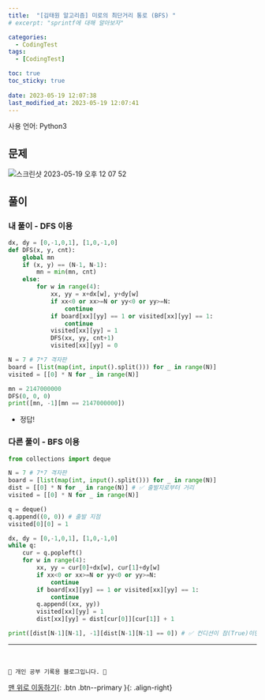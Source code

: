 ```yaml
---
title:  "[김태원 알고리즘] 미로의 최단거리 통로 (BFS) "
# excerpt: "sprintf에 대해 알아보자"

categories:
  - CodingTest
tags:
  - [CodingTest]

toc: true
toc_sticky: true
 
date: 2023-05-19 12:07:38
last_modified_at: 2023-05-19 12:07:41
---
```


사용 언어: Python3

## 문제
![스크린샷 2023-05-19 오후 12 07 52](https://github.com/minju412/jenkins-test/assets/59405576/4f241048-07dc-46d4-a965-2969ca3510e2)


## 풀이
### 내 풀이 - DFS 이용
```py
dx, dy = [0,-1,0,1], [1,0,-1,0]
def DFS(x, y, cnt):
    global mn
    if (x, y) == (N-1, N-1):
        mn = min(mn, cnt)
    else:
        for w in range(4):
            xx, yy = x+dx[w], y+dy[w]
            if xx<0 or xx>=N or yy<0 or yy>=N:
                continue
            if board[xx][yy] == 1 or visited[xx][yy] == 1:
                continue
            visited[xx][yy] = 1
            DFS(xx, yy, cnt+1)
            visited[xx][yy] = 0

N = 7 # 7*7 격자판
board = [list(map(int, input().split())) for _ in range(N)]
visited = [[0] * N for _ in range(N)]

mn = 2147000000
DFS(0, 0, 0)
print([mn, -1][mn == 2147000000])
```
- 정답!

### 다른 풀이 - BFS 이용
```py
from collections import deque

N = 7 # 7*7 격자판
board = [list(map(int, input().split())) for _ in range(N)]
dist = [[0] * N for _ in range(N)] # ✅ 출발지로부터 거리
visited = [[0] * N for _ in range(N)]

q = deque()
q.append((0, 0)) # 출발 지점
visited[0][0] = 1

dx, dy = [0,-1,0,1], [1,0,-1,0]
while q:
    cur = q.popleft()
    for w in range(4):
        xx, yy = cur[0]+dx[w], cur[1]+dy[w]
        if xx<0 or xx>=N or yy<0 or yy>=N:
            continue
        if board[xx][yy] == 1 or visited[xx][yy] == 1:
            continue
        q.append((xx, yy))
        visited[xx][yy] = 1
        dist[xx][yy] = dist[cur[0]][cur[1]] + 1

print([dist[N-1][N-1], -1][dist[N-1][N-1] == 0]) # ✅ 컨디션이 참(True)이면 리스트 1번째 요소, 거짓(False)이면 0번째 요소 반환
```





***
<br>


    💛 개인 공부 기록용 블로그입니다. 👻

[맨 위로 이동하기](#){: .btn .btn--primary }{: .align-right}